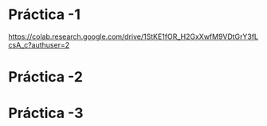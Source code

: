 # Práctica -1
https://colab.research.google.com/drive/1StKE1fOR_H2GxXwfM9VDtGrY3fLcsA_c?authuser=2
# Práctica -2

# Práctica -3

